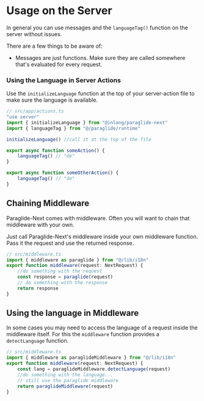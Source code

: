 # Usage on the Server

In general you can use messages and the `languageTag()` function on the server without issues.

There are a few things to be aware of:
- Messages are just functions. Make sure they are called somewhere that's evaluated for every request. 

### Using the Language in Server Actions

Use the `initializeLanguage` function at the top of your server-action file to make sure the language is available.

```ts
// src/app/actions.ts
"use server"
import { initializeLanguage } from "@inlang/paraglide-next"
import { languageTag } from "@/paraglide/runtime"

initializeLanguage() //call it at the top of the file

export async function someAction() {
	languageTag() // "de"
}

export async function someOtherAction() {
	languageTag() // "de"
}
```

## Chaining Middleware

Paraglide-Next comes with middleware. Often you will want to chain that middleware with your own.

Just call Paraglide-Next's middleware inside your own middleware function. Pass it the request and use the returned response.

```ts
// src/middleware.ts
import { middleware as paraglide } from "@/lib/i18n"
export function middleware(request: NextRequest) {
	//do something with the request
	const response = paraglide(request)
	// do something with the response
	return response
}
```

## Using the language in Middleware

In some cases you may need to access the language of a request inside the middleware itself. For this the `middleware` function provides a `detectLanguage` function.

```ts
// src/middleware.ts
import { middleware as paraglideMiddleware } from "@/lib/i18n"
export function middleware(request: NextRequest) {
	const lang = paraglideMiddleware.detectLanguage(request)
	//do something with the language...
	// still use the paraglide middleware
	return paraglideMiddleware(request)
}
```